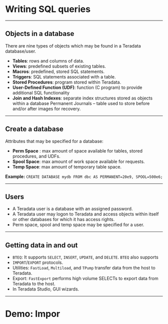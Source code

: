 <!-- $theme: gaia -->

# Writing SQL queries
---

## Objects in a database
There are nine types of objects which may be found in a Teradata database/user.
- **Tables**: rows and columns of data.
- **Views**: predefined subsets of existing tables.
- **Macros**: predefined, stored SQL statements.
- **Triggers**: SQL statements associated with a table.
- **Stored Procedures**: program stored within Teradata.
- **User-Defined Function (UDF)**: function (C program) to provide additional SQL functionality
- **Join and Hash Indexes**: separate index structures stored as objects within a database Permanent Journals – table used to store before and/or after images for recovery.

---
## Create a database
Attributes that may be specified for a database:
- **Perm Space** : max amount of space available for tables, stored procedures, and UDFs.
- **Spool Space**: max amount of work space available for requests.
- **Temp Space**: max amount of temporary table space.

**Example:**
`CREATE DATABASE mydb FROM dbc AS PERMANENT=20e9, SPOOL=500e6;`


---
## Users
- A Teradata user is a database with an assigned password.
- A Teradata user may logon to Teradata and access objects within itself or other databases for which it has access rights.
- Perm space, spool and temp space may be specified for a user.

---
## Getting data in and out
- `BTEQ`: It supports `SELECT`, `INSERT`, `UPDATE`, and `DELETE`. `BTEQ` also supports
- `IMPORT`/`EXPORT` protocols.
- Utilities: `FastLoad`, `Multiload`, and `TPump` transfer data from the host to Teradata.
- Export: `FastExport` performs high volume SELECTs to export data from Teradata to the host.
- In Teradata Studio, GUI wizards.

---
# Demo: Impor

